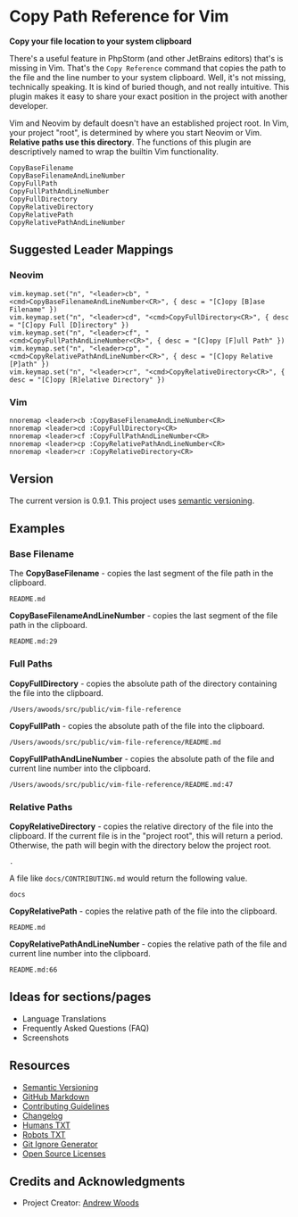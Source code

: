 
# Copy Path Reference for Vim

__Copy your file location to your system clipboard__

There's a useful feature in PhpStorm (and other JetBrains editors) that's is
missing in Vim. That's the `Copy Reference` command that copies the path to the
file and the line number to your system clipboard. Well, it's not missing,
technically speaking. It is kind of buried though, and not really intuitive.
This plugin makes it easy to share your exact position in the project with
another developer.

Vim and Neovim by default doesn't have an established project root. In Vim,
your project "root", is determined by where you start Neovim or Vim. __Relative
paths use this directory__. The functions of this plugin are descriptively
named to wrap the builtin Vim functionality.

```
CopyBaseFilename
CopyBaseFilenameAndLineNumber
CopyFullPath
CopyFullPathAndLineNumber
CopyFullDirectory
CopyRelativeDirectory
CopyRelativePath
CopyRelativePathAndLineNumber
```

## Suggested Leader Mappings

### Neovim

```
vim.keymap.set("n", "<leader>cb", "<cmd>CopyBaseFilenameAndLineNumber<CR>", { desc = "[C]opy [B]ase Filename" })
vim.keymap.set("n", "<leader>cd", "<cmd>CopyFullDirectory<CR>", { desc = "[C]opy Full [D]irectory" })
vim.keymap.set("n", "<leader>cf", "<cmd>CopyFullPathAndLineNumber<CR>", { desc = "[C]opy [F]ull Path" })
vim.keymap.set("n", "<leader>cp", "<cmd>CopyRelativePathAndLineNumber<CR>", { desc = "[C]opy Relative [P]ath" })
vim.keymap.set("n", "<leader>cr", "<cmd>CopyRelativeDirectory<CR>", { desc = "[C]opy [R]elative Directory" })
```

### Vim

```
nnoremap <leader>cb :CopyBaseFilenameAndLineNumber<CR>
nnoremap <leader>cd :CopyFullDirectory<CR>
nnoremap <leader>cf :CopyFullPathAndLineNumber<CR>
nnoremap <leader>cp :CopyRelativePathAndLineNumber<CR>
nnoremap <leader>cr :CopyRelativeDirectory<CR>
```

## Version

The current version is 0.9.1. This project uses [semantic versioning](http://semver.org).


## Examples

### Base Filename

The **CopyBaseFilename** - copies the last segment of the file path in the
clipboard.

```
README.md
```

**CopyBaseFilenameAndLineNumber** - copies the last segment of the file path in
the clipboard.

```
README.md:29
```

### Full Paths

**CopyFullDirectory** - copies the absolute path of the directory containing
the file into the clipboard.

```
/Users/awoods/src/public/vim-file-reference
```

**CopyFullPath** - copies the absolute path of the file into the clipboard.

```
/Users/awoods/src/public/vim-file-reference/README.md
```

**CopyFullPathAndLineNumber** - copies the absolute path of the file and
current line number into the clipboard.

```
/Users/awoods/src/public/vim-file-reference/README.md:47
```

### Relative Paths

**CopyRelativeDirectory** - copies the relative directory of the file into the
clipboard. If the current file is in the "project root", this will return
a period. Otherwise, the path will begin with the directory below the project
root.

```
.
```

A file like `docs/CONTRIBUTING.md` would return the following value.

```
docs
```

**CopyRelativePath** - copies the relative path of the file into the clipboard.

```
README.md
```

**CopyRelativePathAndLineNumber** - copies the relative path of the file and
current line number into the clipboard.

```
README.md:66
```

## Ideas for sections/pages

* Language Translations
* Frequently Asked Questions (FAQ)
* Screenshots



## Resources

* [Semantic Versioning](http://semver.org)
* [GitHub Markdown](https://help.github.com/categories/writing-on-github/)
* [Contributing Guidelines](https://help.github.com/articles/setting-guidelines-for-repository-contributors/)
* [Changelog](docs/CHANGELOG.md)
* [Humans TXT](http://humanstxt.org/)
* [Robots TXT](http://www.robotstxt.org/) 
* [Git Ignore Generator](https://www.gitignore.io/)
* [Open Source Licenses](http://opensource.org/licenses/GPL-3.0)



## Credits and Acknowledgments

* Project Creator: [Andrew Woods](https://andrewwoods.net)

